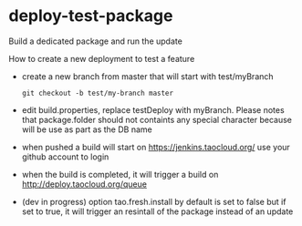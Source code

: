 # deploy-test-package
Build a dedicated package and run the update

How to create a new deployment to test a feature

 - create a new branch from master that will start with test/myBranch

    `git checkout -b test/my-branch master`

 - edit build.properties, replace testDeploy with myBranch. Please notes that package.folder should not containts any special character because will be use as part as the DB name
 - when pushed a build will start on https://jenkins.taocloud.org/ use your github account to login
 - when the build is completed, it will trigger a build on http://deploy.taocloud.org/queue
 - (dev in progress) option tao.fresh.install by default is set to false but if set to true, it will trigger an resintall of the package instead of an update
